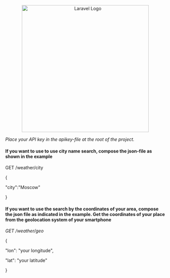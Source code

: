 <p align="center"><a href="https://laravel.com" target="_blank"><img src="https://raw.githubusercontent.com/laravel/art/master/logo-lockup/5%20SVG/2%20CMYK/1%20Full%20Color/laravel-logolockup-cmyk-red.svg" width="400" alt="Laravel Logo"></a></p>

*Place your API key in the apikey-file at the root of the project.*

#### If you want to use to use city name search, compose the json-file as shown in the example
GET /weather/city

{

"city":"Moscow"

}


#### If you want to use the search by the coordinates of your area, compose the json file as indicated in the example. Get the coordinates of your place from the geolocation system of your smartphone
*GET /weather/geo*

{

"lon": "your longitude",

"lat": "your latitude"

}
